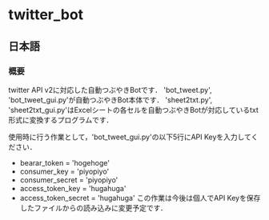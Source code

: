 # twitter_bot

## 日本語
### 概要
twitter API v2に対応した自動つぶやきBotです．
'bot_tweet.py', 'bot_tweet_gui.py'が自動つぶやきBot本体です．
'sheet2txt.py', 'sheet2txt_gui.py'はExcelシートの各セルを自動つぶやきBotが対応しているtxt形式に変換するプログラムです．

使用時に行う作業として，'bot_tweet_gui.py'の以下5行にAPI Keyを入力してください．
* bearar_token = 'hogehoge'
* consumer_key = 'piyopiyo'
* consumer_secret = 'piyopiyo'
* access_token_key = 'hugahuga'
* access_token_secret = 'hugahuga'
この作業は今後は個人でAPI Keyを保存したファイルからの読み込みに変更予定です．
